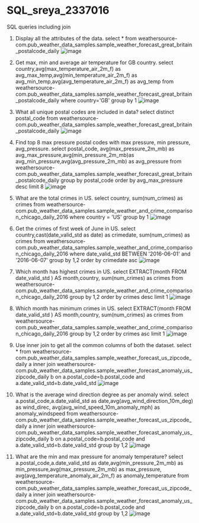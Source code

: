 # SQL_sreya_2337016
SQL queries including join

1.	Display all the attributes of the data.
select * from weathersource-com.pub_weather_data_samples.sample_weather_forecast_great_britain_postalcode_daily
![image](https://github.com/RithikaSreya/SQL_sreya_2337016/assets/159041623/5c0f0320-47eb-40df-8b6e-9f8f728221e8)

2.	Get max, min and average air temperature for GB country.
select country,avg(max_temperature_air_2m_f) as avg_max_temp,avg(min_temperature_air_2m_f) as avg_min_temp,avg(avg_temperature_air_2m_f) as avg_temp from weathersource-com.pub_weather_data_samples.sample_weather_forecast_great_britain_postalcode_daily where country='GB' group by 1
 ![image](https://github.com/RithikaSreya/SQL_sreya_2337016/assets/159041623/e639ab61-1142-404d-b8a5-527f88c0cd83)

3.	What all unique postal codes are included in data?
select distinct postal_code from weathersource-com.pub_weather_data_samples.sample_weather_forecast_great_britain_postalcode_daily
 ![image](https://github.com/RithikaSreya/SQL_sreya_2337016/assets/159041623/a69b9757-efa4-4dbf-a14e-af1e1d1b2716)

4.	Find top 8 max pressure postal codes with max pressure, min pressure, avg_pressure.
select  postal_code, avg(max_pressure_2m_mb) as avg_max_pressure,avg(min_pressure_2m_mb)as avg_min_pressure,avg(avg_pressure_2m_mb) as avg_pressure from weathersource-com.pub_weather_data_samples.sample_weather_forecast_great_britain_postalcode_daily group by postal_code order by avg_max_pressure desc limit 8
![image](https://github.com/RithikaSreya/SQL_sreya_2337016/assets/159041623/57dd79ec-6184-4792-9456-baa55489011b)

5.	What are the total crimes in US.
select country, sum(num_crimes) as crimes from weathersource-com.pub_weather_data_samples.sample_weather_and_crime_comparison_chicago_daily_2016 where country = 'US' group by 1
![image](https://github.com/RithikaSreya/SQL_sreya_2337016/assets/159041623/25016e72-99ae-4ebb-84b7-b911d6688435)

6.	Get the crimes of first week of June in US.
select country,cast(date_valid_std as date) as crimedate, sum(num_crimes) as crimes from weathersource-com.pub_weather_data_samples.sample_weather_and_crime_comparison_chicago_daily_2016 where date_valid_std BETWEEN '2016-06-01' and '2016-06-07' group by 1,2 order by crimedate asc
 ![image](https://github.com/RithikaSreya/SQL_sreya_2337016/assets/159041623/94d7d234-0564-4ab1-b15d-2a92856f4758)

7.	Which month has highest crimes in US.
select EXTRACT(month FROM date_valid_std ) AS month,country, sum(num_crimes) as crimes from weathersource-com.pub_weather_data_samples.sample_weather_and_crime_comparison_chicago_daily_2016 group by 1,2 order by crimes desc limit 1
![image](https://github.com/RithikaSreya/SQL_sreya_2337016/assets/159041623/bb6bea81-9169-45fc-87b4-d61ac853492a)

8.	Which month has minimum crimes in US.
select EXTRACT(month FROM date_valid_std ) AS month,country, sum(num_crimes) as crimes from weathersource-com.pub_weather_data_samples.sample_weather_and_crime_comparison_chicago_daily_2016 group by 1,2 order by crimes asc limit 1
 ![image](https://github.com/RithikaSreya/SQL_sreya_2337016/assets/159041623/8e2dba3b-00d2-4627-97d2-c3396bfcd6db)

9.	Use inner join to get all the common columns of both the dataset.
select * from 
weathersource-com.pub_weather_data_samples.sample_weather_forecast_us_zipcode_daily a
inner join
weathersource-com.pub_weather_data_samples.sample_weather_forecast_anomaly_us_zipcode_daily b
on a.postal_code=b.postal_code and a.date_valid_std=b.date_valid_std
![image](https://github.com/RithikaSreya/SQL_sreya_2337016/assets/159041623/3d485efa-76ea-4b50-87d2-03f997238377)

10.	What is the average wind direction degree as per anomaly wind.
select a.postal_code,a.date_valid_std as date,avg(avg_wind_direction_10m_deg) as wind_direc, avg(avg_wind_speed_10m_anomaly_mph) as anomaly_windspeed from 
weathersource-com.pub_weather_data_samples.sample_weather_forecast_us_zipcode_daily a
inner join
weathersource-com.pub_weather_data_samples.sample_weather_forecast_anomaly_us_zipcode_daily b
on a.postal_code=b.postal_code and a.date_valid_std=b.date_valid_std
group by 1,2
![image](https://github.com/RithikaSreya/SQL_sreya_2337016/assets/159041623/26c08d73-a2bd-4261-9839-9e18f40f98a2)

11.	What are the min and max pressure for anomaly temperature?
select a.postal_code,a.date_valid_std as date,avg(min_pressure_2m_mb) as min_pressure,avg(max_pressure_2m_mb) as max_pressure, avg(avg_temperature_anomaly_air_2m_f) as anomaly_temperature from 
weathersource-com.pub_weather_data_samples.sample_weather_forecast_us_zipcode_daily a
inner join
weathersource-com.pub_weather_data_samples.sample_weather_forecast_anomaly_us_zipcode_daily b
on a.postal_code=b.postal_code and a.date_valid_std=b.date_valid_std
group by 1,2
![image](https://github.com/RithikaSreya/SQL_sreya_2337016/assets/159041623/fce45eb0-2e60-406b-aaef-d4014bdb1793)
